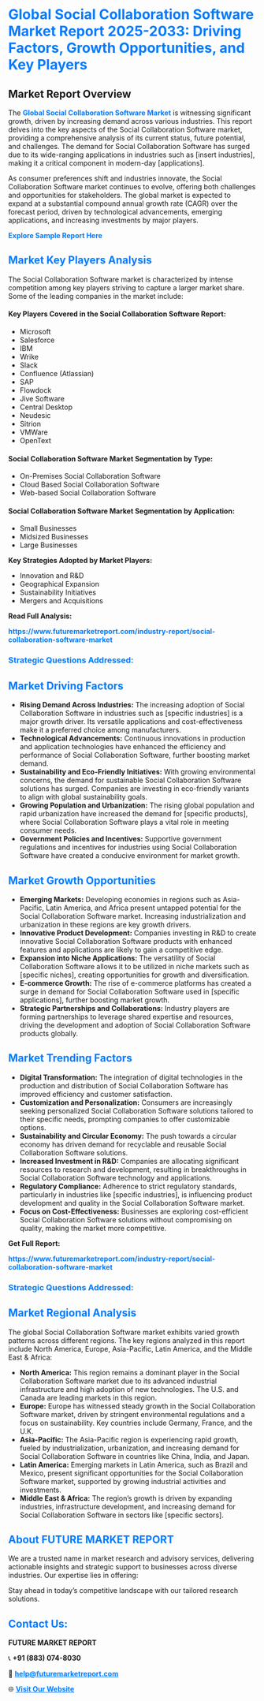 <h1 style="color: #007BFF;">Global Social Collaboration Software Market Report 2025-2033: Driving Factors, Growth Opportunities, and Key Players</h1>

<section id="overview">
<h2>Market Report Overview</h2>
<p>The <a href="https://www.futuremarketreport.com/industry-report/social-collaboration-software-market" style="color: #007BFF; text-decoration: none;"><strong>Global Social Collaboration Software Market</strong></a> is witnessing significant growth, driven by increasing demand across various industries. This report delves into the key aspects of the Social Collaboration Software market, providing a comprehensive analysis of its current status, future potential, and challenges. The demand for Social Collaboration Software has surged due to its wide-ranging applications in industries such as [insert industries], making it a critical component in modern-day [applications].</p>
<p>As consumer preferences shift and industries innovate, the Social Collaboration Software market continues to evolve, offering both challenges and opportunities for stakeholders. The global market is expected to expand at a substantial compound annual growth rate (CAGR) over the forecast period, driven by technological advancements, emerging applications, and increasing investments by major players.</p>
</section>

<section id="overview">
<p><a href="https://www.futuremarketreport.com/request-sample/reportId=99381" style="color: #007BFF; text-decoration: none;"><strong>Explore Sample Report Here</strong></a></p>
</section>

<section id="key-players">
<h2 style="color: #007BFF;">Market Key Players Analysis</h2>
<p>The Social Collaboration Software market is characterized by intense competition among key players striving to capture a larger market share. Some of the leading companies in the market include:</p>
<h4>Key Players Covered in the Social Collaboration Software Report:</h4>
<ul><li>Microsoft</li><li>Salesforce</li><li>IBM</li><li>Wrike</li><li>Slack</li><li>Confluence (Atlassian)</li><li>SAP</li><li>Flowdock</li><li>Jive Software</li><li>Central Desktop</li><li>Neudesic</li><li>Sitrion</li><li>VMWare</li><li>OpenText</li></ul>
<h4>Social Collaboration Software Market Segmentation by Type:</h4>
<ul><li>On-Premises Social Collaboration Software</li><li>Cloud Based Social Collaboration Software</li><li>Web-based Social Collaboration Software</li></ul>

<h4>Social Collaboration Software Market Segmentation by Application:</h4>
<ul><li>Small Businesses</li><li>Midsized Businesses</li><li>Large Businesses</li></ul>
<p><strong>Key Strategies Adopted by Market Players:</strong></p>
<ul>
<li>Innovation and R&D</li>
<li>Geographical Expansion</li>
<li>Sustainability Initiatives</li>
<li>Mergers and Acquisitions</li>
</ul>
</section>

<section>
<p><strong>Read Full Analysis: </strong></p><a href="https://www.futuremarketreport.com/industry-report/social-collaboration-software-market" style="color: #007BFF; text-decoration: none;"><strong>https://www.futuremarketreport.com/industry-report/social-collaboration-software-market</strong></a>
<h3 style="color: #007BFF;">Strategic Questions Addressed:</h3>
</section>

<section id="driving-factors">
<h2 style="color: #007BFF;">Market Driving Factors</h2>
<ul>
<li><strong>Rising Demand Across Industries:</strong> The increasing adoption of Social Collaboration Software in industries such as [specific industries] is a major growth driver. Its versatile applications and cost-effectiveness make it a preferred choice among manufacturers.</li>
<li><strong>Technological Advancements:</strong> Continuous innovations in production and application technologies have enhanced the efficiency and performance of Social Collaboration Software, further boosting market demand.</li>
<li><strong>Sustainability and Eco-Friendly Initiatives:</strong> With growing environmental concerns, the demand for sustainable Social Collaboration Software solutions has surged. Companies are investing in eco-friendly variants to align with global sustainability goals.</li>
<li><strong>Growing Population and Urbanization:</strong> The rising global population and rapid urbanization have increased the demand for [specific products], where Social Collaboration Software plays a vital role in meeting consumer needs.</li>
<li><strong>Government Policies and Incentives:</strong> Supportive government regulations and incentives for industries using Social Collaboration Software have created a conducive environment for market growth.</li>
</ul>
</section>

<section id="growth-opportunities">
<h2 style="color: #007BFF;">Market Growth Opportunities</h2>
<ul>
<li><strong>Emerging Markets:</strong> Developing economies in regions such as Asia-Pacific, Latin America, and Africa present untapped potential for the Social Collaboration Software market. Increasing industrialization and urbanization in these regions are key growth drivers.</li>
<li><strong>Innovative Product Development:</strong> Companies investing in R&D to create innovative Social Collaboration Software products with enhanced features and applications are likely to gain a competitive edge.</li>
<li><strong>Expansion into Niche Applications:</strong> The versatility of Social Collaboration Software allows it to be utilized in niche markets such as [specific niches], creating opportunities for growth and diversification.</li>
<li><strong>E-commerce Growth:</strong> The rise of e-commerce platforms has created a surge in demand for Social Collaboration Software used in [specific applications], further boosting market growth.</li>
<li><strong>Strategic Partnerships and Collaborations:</strong> Industry players are forming partnerships to leverage shared expertise and resources, driving the development and adoption of Social Collaboration Software products globally.</li>
</ul>
</section>

<section id="trending-factors">
<h2 style="color: #007BFF;">Market Trending Factors</h2>
<ul>
<li><strong>Digital Transformation:</strong> The integration of digital technologies in the production and distribution of Social Collaboration Software has improved efficiency and customer satisfaction.</li>
<li><strong>Customization and Personalization:</strong> Consumers are increasingly seeking personalized Social Collaboration Software solutions tailored to their specific needs, prompting companies to offer customizable options.</li>
<li><strong>Sustainability and Circular Economy:</strong> The push towards a circular economy has driven demand for recyclable and reusable Social Collaboration Software solutions.</li>
<li><strong>Increased Investment in R&D:</strong> Companies are allocating significant resources to research and development, resulting in breakthroughs in Social Collaboration Software technology and applications.</li>
<li><strong>Regulatory Compliance:</strong> Adherence to strict regulatory standards, particularly in industries like [specific industries], is influencing product development and quality in the Social Collaboration Software market.</li>
<li><strong>Focus on Cost-Effectiveness:</strong> Businesses are exploring cost-efficient Social Collaboration Software solutions without compromising on quality, making the market more competitive.</li>
</ul>
</section>

<section>
<p><strong>Get Full Report: </strong></p><a href="https://www.futuremarketreport.com/industry-report/social-collaboration-software-market" style="color: #007BFF; text-decoration: none;"><strong>https://www.futuremarketreport.com/industry-report/social-collaboration-software-market</strong></a>
<h3 style="color: #007BFF;">Strategic Questions Addressed:</h3>
</section>


<section id="regional-analysis">
<h2 style="color: #007BFF;">Market Regional Analysis</h2>
<p>The global Social Collaboration Software market exhibits varied growth patterns across different regions. The key regions analyzed in this report include North America, Europe, Asia-Pacific, Latin America, and the Middle East & Africa:</p>
<ul>
<li><strong>North America:</strong> This region remains a dominant player in the Social Collaboration Software market due to its advanced industrial infrastructure and high adoption of new technologies. The U.S. and Canada are leading markets in this region.</li>
<li><strong>Europe:</strong> Europe has witnessed steady growth in the Social Collaboration Software market, driven by stringent environmental regulations and a focus on sustainability. Key countries include Germany, France, and the U.K.</li>
<li><strong>Asia-Pacific:</strong> The Asia-Pacific region is experiencing rapid growth, fueled by industrialization, urbanization, and increasing demand for Social Collaboration Software in countries like China, India, and Japan.</li>
<li><strong>Latin America:</strong> Emerging markets in Latin America, such as Brazil and Mexico, present significant opportunities for the Social Collaboration Software market, supported by growing industrial activities and investments.</li>
<li><strong>Middle East & Africa:</strong> The region’s growth is driven by expanding industries, infrastructure development, and increasing demand for Social Collaboration Software in sectors like [specific sectors].</li>
</ul>
</section>

<footer>
<h2 style="color: #007BFF;">About FUTURE MARKET REPORT</h2>
<p>We are a trusted name in market research and advisory services, delivering actionable insights and strategic support to businesses across diverse industries. Our expertise lies in offering:</p>

<p>Stay ahead in today’s competitive landscape with our tailored research solutions.</p>

<h2 style="color: #007BFF;">Contact Us:</h2>
<p><strong>FUTURE MARKET REPORT</strong></p>
<p>📞 <strong>+91 (883) 074-8030</strong></p>
<p>📧 <strong><a href="mailto:help@futuremarketreport.com" style="color: #007BFF;">help@futuremarketreport.com</a></strong></p>
<p>🌐 <strong><a href="https://www.futuremarketreport.com/" style="color: #007BFF;">Visit Our Website</a></strong></p>
</footer>